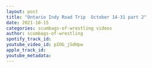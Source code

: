 ```yaml
---
layout: post
title: "Ontario Indy Road Trip  October 14-31 part 2"
date: 2021-10-15
categories: scumbags-of-wrestling videos
author: scumbags-of-wrestling
spotify_track_id: 
youtube_video_id: pIOG_jSdHpw
apple_track_id: 
youtube_metadata: 
---
```

